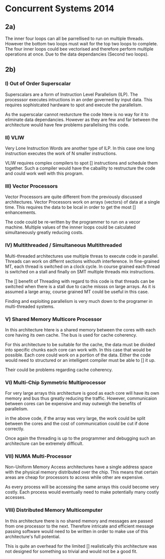 # Concurrent Systems 2014

## 2a)
The inner four loops can all be parrellised to run on multiple threads. However the bottom two loops must wait for the top two loops to complete. The four inner loops could bee vectorised and therefore perform multiple operations at once. Due to the data dependancies (Second two loops).

## 2b)

### I) Out of Order Superscalar
Superscalars are a form of Instruction Level Parallelism (ILP). The processsor executes intructions in an order governed by input data. This requires sophistcated hardware to spot and execute the parallelism.

As the superscalar cannot resturcture the code htere is no way for it to eliminate data dependancies. However as they are few and far between the architecture would have few problems parallelising this code.

### II) VLIW
Very Lone Instruction Words are another type of ILP. In this case one long instruction executes the work of N smaller instructions.

VLIW requires complex compilers to spot [] instructions and schedule them together. Such a compiler would have the cabaility to restructure the code and could work well with this program.

### III) Vector Processors
Vector Processors are quite different from the previously discussed architectures. Vector Processors work on arrays (vectors) of data at a single time. This requires the data to be local in order to get the most [] enhancements.

The code could be re-written by the programmer to run on a vecor machine. Multiple values of the innner loops could be calculated simultaneously greatly reducing costs.

### IV) Multithreaded / Simultaneous Multithreaded
Multi-threaded architectures use multiple threas to execute code in parallel. Threads can work on differnt sections withouth interference. In fine-grained MT, each thread is switched on a clock cycle. In course grained each thread is switched on a stall and finally on SMT multiple threads mix instructions.

The [] benefit of Threading with regard to this code is that threads can be switched when there is a stall due to cache missss on large arrays. As it is assumed a large array, course grained MT could be useful in this case.

Finding and exploiting parallelism is very much down to the programer in multi-threaded systems.

### V) Shared Memory Multicore Processor

In this architecture htere is a shared memory between the cores with each core having its own cache. The bus is used for cache coherency.

For this architecture to be suitable for the cache, the data must be divided into specific chunks each core can work with. In this case that would be possible. Each core could work on a portion of the data. Either the code would need to structured or an intelligent compiler must be able to [] it up.

Their could be problems regarding cache coherency.

### VI) Multi-Chip Symmetric Multiprocessor
For very large arrays this architecture is good as each core will have its own memory and bus thus greatly reducing the traffic. However, communicaion between cores can be expensive and may outweigh the benefits of parallelism.

in the above code, if the array was very large, the work could be split between the cores and the cost of communication could be cut if done correctly.

Once again the threading is up to the programmer and debugging such an architecture can be extremely difficult.

### VII) NUMA Multi-Processor
Non-Uniform Memory Access architectures have a single address space with the physical memory distributed over the chip. This means that certain areas are cheap for processors to access while other are expensive.

As every process will be accessing the same arrays this could become very costly. Each process would eventually need to make potentially many costly accesses.

### VIII) Distributed Memory Multicomputer
In this architecture there is no shared memory and messages are passed from one processor to the next. Therefore intricate and efficient message passing software would need to be written in order to make use of this architecture's full potential.

This is quite an overhead for the limited [] realistically this architecture was not designed for something so trivial and would not be a good fit.
